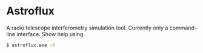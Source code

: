 # Astroflux

A radio telescope interferometry simulation tool. Currently only a command-line interface. Show help using

```bash
$ astroflux.exe -h
```